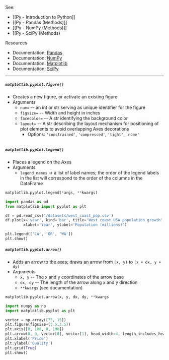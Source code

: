 See:
* [[Py - Introduction to Python]]
* [[Py - Pandas (Methods)]]
* [[Py - NumPy (Methods)]]
* [[Py - SciPy (Methods)

Resources
* Documentation: [Pandas](https://pandas.pydata.org/docs/)
* Documentation: [NumPy](https://numpy.org/doc/stable/index.html)
* Documentation: [Matplotlib](https://matplotlib.org/)
* Documentation: [SciPy](https://docs.scipy.org/doc/scipy/index.html)

---

##### `matplotlib.pyplot.figure()`
* Creates a new figure, or activate an existing figure
* Arguments
	* `num=` -- an int or str serving as unique identifier for the figure
	* `figsize=` -- Width and height in inches
	* `facecolor=` -- A str identifying the background color
	* `layout=` -- A str describing the layout mechanism for positioning of plot elements to avoid overlapping Axes decorations
		* Options: `'constrained'`, `'compressed'`, `'tight'`, `'none'`
```Python

```

##### `matplotlib.pyplot.legend()`
* Places a legend on the Axes
* Arguments
	* `legend_names` -> a list of label names; the order of the legend labels in the list will correspond to the order of the columns in the DataFrame
```python
matplotlib.pyplot.legend(*args, **kwargs)
```

```Python
import pandas as pd
from matplotlib import pyplot as plt

df = pd.read_csv('/datasets/west_coast_pop.csv')
df.plot(x='year', kind='bar', title='West coast USA population growth', 
		xlabel='Year', ylabel='Population (millions)')

plt.legend(['CA', 'OR', 'WA'])
plt.show()
```

##### `matplotlib.pyplot.arrow()`
* Adds an arrow to the axes; draws an arrow from `(x, y)` to `(x + dx, y + dy)`
* Arguments
	* `x, y` -- The x and y coordinates of the arrow base
	* `dx, dy` -- The length of the arrow along x and y direction
	* `**kwargs` (see documentation)
```Python
matplotlib.pyplot.arrow(x, y, dx, dy, **kwargs
```

```Python
import numpy as np
import matplotlib.pyplot as plt

vector = np.array([75, 15])
plt.figure(figsize=(3.5,3.5))
plt.axis([0, 100, 0, 100]) 
plt.arrow(0, 0, vector[0], vector[1], head_width=4, length_includes_head="True")
plt.xlabel('Price')
plt.ylabel('Quality')
plt.grid(True)
plt.show()
```